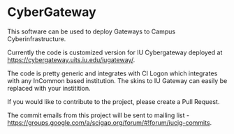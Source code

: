 CyberGateway
============

This software can be used to deploy Gateways to Campus Cyberinfrastructure.

Currently the code is customized version for IU Cybergateway deployed at https://cybergateway.uits.iu.edu/iugateway/.

The code is pretty generic and integrates with CI Logon which integrates with any InCommon based institution. 
The skins to IU Gateway can easily be replaced with your institition. 

If you would like to contribute to the project, please create a Pull Request. 

The commit emails from this project will be sent to mailing list - https://groups.google.com/a/scigap.org/forum/#!forum/iucig-commits.
